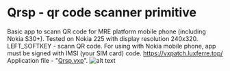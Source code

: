 # Qrsp - qr code scanner primitive
Basic app to scann QR code for MRE platform mobile phone (including Nokia S30+). Tested on Nokia 225 with display resolution 240x320. LEFT_SOFTKEY - scann QR code.
For using with Nokia mobile phone, app must be signed with IMSI (your SIM card) code.
https://vxpatch.luxferre.top/
Application file - "[Qrsp.vxp](https://github.com/RDZDX/qrsp/blob/main/Qrsp.vxp?raw=true)".
![alt text](https://rdzdx.github.io/qrgp/picture.jpg)
